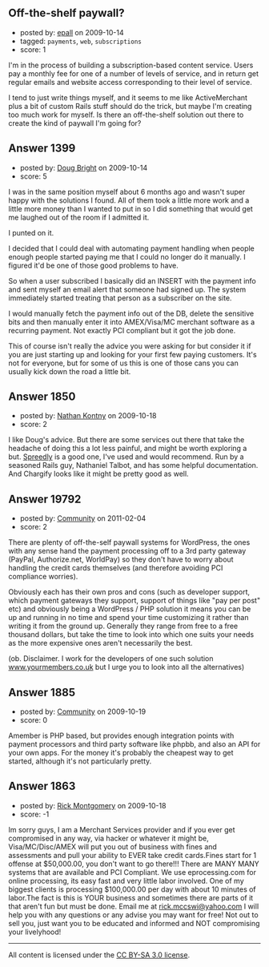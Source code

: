## Off-the-shelf paywall?

- posted by: [epall](https://stackexchange.com/users/-1/436-epall) on 2009-10-14
- tagged: `payments`, `web`, `subscriptions`
- score: 1

I'm in the process of building a subscription-based content service. Users pay a monthly fee for one of a number of levels of service, and in return get regular emails and website access corresponding to their level of service.

I tend to just write things myself, and it seems to me like ActiveMerchant plus a bit of custom Rails stuff should do the trick, but maybe I'm creating too much work for myself. Is there an off-the-shelf solution out there to create the kind of paywall I'm going for?


## Answer 1399

- posted by: [Doug Bright](https://stackexchange.com/users/-1/324-doug-bright) on 2009-10-14
- score: 5

I was in the same position myself about 6 months ago and wasn't super happy with the solutions I found. All of them took a little more work and a little more money than I wanted to put in so I did something that would get me laughed out of the room if I admitted it.

I punted on it.

I decided that I could deal with automating payment handling when people enough people started paying me that I could no longer do it manually.  I figured it'd be one of those good problems to have.

So when a user subscribed I basically did an INSERT with the payment info and sent myself an email alert that someone had signed up.  The system immediately started treating that person as a subscriber on the site. 

I would manually fetch the payment info out of the DB, delete the sensitive bits and then manually enter it into AMEX/Visa/MC merchant software as a recurring payment. Not exactly PCI compliant but it got the job done.

This of course isn't really the advice you were asking for but consider it if you are just starting up and looking for your first few paying customers. It's not for everyone, but for some of us this is one of those cans you can usually kick down the road a little bit. 


## Answer 1850

- posted by: [Nathan Kontny](https://stackexchange.com/users/-1/973-nathan-kontny) on 2009-10-18
- score: 2

<p>I like Doug's advice.  But there are some services out there that take the headache of doing this a lot less painful, and might be worth exploring a but.  <a href="http://spreedly.com" rel="nofollow">Spreedly</a> is a good one, I've used and would recommend.  Run by a seasoned Rails guy, Nathaniel Talbot, and has some helpful documentation.  And Chargify looks like it might be pretty good as well.</p>



## Answer 19792

- posted by: [Community](https://stackexchange.com/users/-1/-1-community) on 2011-02-04
- score: 2

<p>There are plenty of off-the-self paywall systems for WordPress, the ones with any sense hand the payment processing off to a 3rd party gateway (PayPal, Authorize.net, WorldPay) so they don't have to worry about handling the credit cards themselves (and therefore avoiding PCI compliance worries).</p>

<p>Obviously each has their own pros and cons (such as developer support, which payment gateways they support, support of things like "pay per post" etc) and obviously being a WordPress / PHP solution it means you can be up and running in no time and spend your time customizing it rather than writing it from the ground up. Generally they range from free to a free thousand dollars, but take the time to look into which one suits your needs as the more expensive ones aren't necessarily the best.</p>

<p>(ob. Disclaimer. I work for the developers of one such solution <a href="http://www.yourmembers.co.uk" rel="nofollow">www.yourmembers.co.uk</a> but I urge you to look into all the alternatives)</p>



## Answer 1885

- posted by: [Community](https://stackexchange.com/users/-1/-1-community) on 2009-10-19
- score: 0

Amember is PHP based, but provides enough integration points with payment processors and third party software like phpbb, and also an API for your own apps. For the money it's probably the cheapest way to get started, although it's not particularly pretty.


## Answer 1863

- posted by: [Rick Montgomery](https://stackexchange.com/users/-1/974-rick-montgomery) on 2009-10-18
- score: -1

Im sorry guys, I am a Merchant Services provider and if you ever get compromised in any way, via hacker or whatever it might be, Visa/MC/Disc/AMEX will put you out of business with fines and assessments and pull your ability to EVER take credit cards.Fines start for 1 offense at $50,000.00, you don't want to go there!!! There are MANY MANY systems that are available and PCI Compliant. We use eprocessing.com for online processing, its easy fast and very little labor involved. One of my biggest clients is processing $100,000.00 per day with about 10 minutes of labor.The fact is this is YOUR business and sometimes there are parts of it that aren't fun but must be done. Email me at rick.mccswi@yahoo.com I will help you with any questions or any advise you may want for free! Not out to sell you, just want you to be educated and informed and NOT compromising your livelyhood!



---

All content is licensed under the [CC BY-SA 3.0 license](https://creativecommons.org/licenses/by-sa/3.0/).
